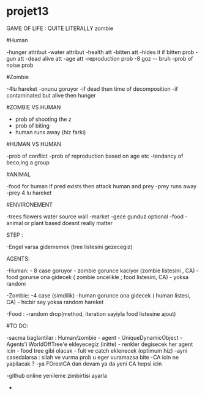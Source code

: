 # projet13
GAME OF LIFE : QUITE LITERALLY
zombie

#Human

  -hunger attribut
  -water attribut
  -health att
  -bitten att
  -hides it if bitten prob
  -gun att
  -dead alive att
  -age att
  -reproduction prob
  -8 goz -- bruh
  -prob of noise prob
  

#Zombie

  -4lu hareket
  -onunu goruyor
  -if dead then time of decomposition
  -if contaminated but alive then hunger
  
#ZOMBIE VS HUMAN

  - prob of shooting the z
  - prob of biting 
  - human runs away (hiz farki)

#HUMAN VS HUMAN

  -prob of conflict
  -prob of reproduction based on age etc
  -tendancy of beco;ing a group

#ANIMAL

  -food for human
  if pred exists then attack human and prey
  -prey runs away 
  -prey 4 lu hareket
  
 #ENVIRONEMENT
 
  -trees flowers water source wall 
  -market
  -gece gunduz optional
  -food 
    -animal or plant based doesnt really matter
    


STEP :

  -Engel varsa gidememek (tree listesini gezecegiz)

AGENTS:

  -Human:
    - 8 case goruyor
    - zombie gorunce kaciyor (zombie listesini , CA)
    - food gorurse ona gidecek ( zombie oncelikle ; food listesini, CA)
    - yoksa random
    
  -Zombie:
    -4 case (simdilik)
    -human gorunce ona gidecek ( human listesi, CA)
    - hicbir sey yoksa random hareket
  
  -Food :
    -random drop(method, iteration sayiyla food listesine ajout)
    
#TO DO:

-sacma baglantilar :
  Human/zombie - agent - UniqueDynamicObject
-Agents'i WorldOffTree'e ekleyecegiz (initte)
    - renkler degisecek her agent icin
    - food tree gibi olacak
    - fuit ve catch eklenecek (optimum hiz)
      -ayni casedalarsa : silah ve vurma prob u eger vuramazsa bite
    -CA icin ne yapilacak ? 
      -ya FOrestCA dan devam ya da yeni CA hepsi icin
      
  -github online yenileme zimbirtisi ayarla 
  
  -
  


